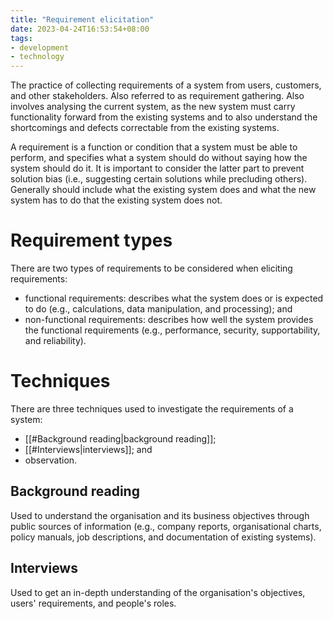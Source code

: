 ```yaml
---
title: "Requirement elicitation"
date: 2023-04-24T16:53:54+08:00
tags:
- development
- technology
---
```


The practice of collecting requirements of a system from users, customers, and other stakeholders. Also referred to as requirement gathering. Also involves analysing the current system, as the new system must carry functionality forward from the existing systems and to also understand the shortcomings and defects correctable from the existing systems.

A requirement is a function or condition that a system must be able to perform, and specifies what a system should do without saying how the system should do it. It is important to consider the latter part to prevent solution bias (i.e., suggesting certain solutions while precluding others). Generally should include what the existing system does and what the new system has to do that the existing system does not.

# Requirement types

There are two types of requirements to be considered when eliciting requirements:
- functional requirements: describes what the system does or is expected to do (e.g., calculations, data manipulation, and processing); and
- non-functional requirements: describes how well the system provides the functional requirements (e.g., performance, security, supportability, and reliability).

# Techniques

There are three techniques used to investigate the requirements of a system:
- [[#Background reading|background reading]];
- [[#Interviews|interviews]]; and
- observation.

## Background reading
Used to understand the organisation and its business objectives through public sources of information (e.g., company reports, organisational charts, policy manuals, job descriptions, and documentation of existing systems).

## Interviews
Used to get an in-depth understanding of the organisation's objectives, users' requirements, and people's roles.